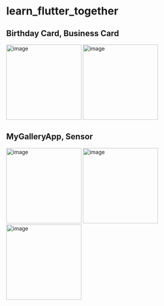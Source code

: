 # learn_flutter_together

## Birthday Card, Business Card
<img width="200" alt="image" src="https://github.com/NalaJang/learn_flutter/assets/73895803/9b68cf8c-a32f-43dd-9997-59f16c522a0c">
<img width="200" alt="image" src="https://github.com/NalaJang/learn_flutter/assets/73895803/a20d7c9c-9942-48f7-940e-46993b833a92">

## MyGalleryApp, Sensor
<img width="200" alt="image" src="https://github.com/NalaJang/learn_flutter/assets/73895803/c249d21e-5764-4112-b62b-702e1132b79c">
<img width="200" alt="image" src="https://github.com/NalaJang/learn_flutter/assets/73895803/cf9233e5-f707-4325-8027-5d5bc7af8970">
<img width="200" alt="image" src="https://github.com/NalaJang/learn_flutter/assets/73895803/a060f5f3-c568-4bc0-9162-6040cb54fb50">
